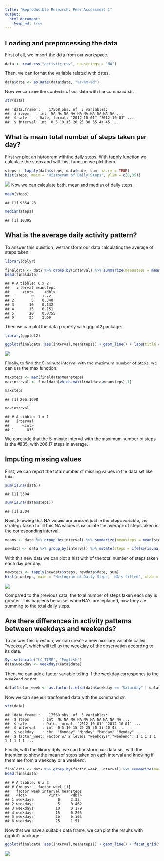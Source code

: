 ```yaml
---
title: "Reproducible Research: Peer Assessment 1"
output: 
  html_document:
    keep_md: true
---
```



## Loading and preprocessing the data

First of all, we import the data from our workspace.



```r
data <- read.csv("activity.csv", na.strings = "NA")
```


Then, we can format the variable related with dates.



```r
data$date <- as.Date(data$date, "%Y-%m-%d")
```

Now we can see the contents of our data with the command str.



```r
str(data)
```

```
## 'data.frame':	17568 obs. of  3 variables:
##  $ steps   : int  NA NA NA NA NA NA NA NA NA NA ...
##  $ date    : Date, format: "2012-10-01" "2012-10-01" ...
##  $ interval: int  0 5 10 15 20 25 30 35 40 45 ...
```

## What is mean total number of steps taken per day?

First we plot an histogram withthe daily steps. With tapply function we calculate the steps and with hist function we plot them.


```r
steps <- tapply(data$steps, data$date, sum, na.rm = TRUE)
hist(steps, main = "Histogram of Daily Steps", ylim = c(0,35))
```

![](PA1_template_files/figure-html/hist-1.png)<!-- -->
Now we can calculate both, mean and median of daily steps.


```r
mean(steps)  
```

```
## [1] 9354.23
```

```r
median(steps)  
```

```
## [1] 10395
```


## What is the average daily activity pattern?

To answer this question, we transform our data calculating the average of steps taken.


```r
library(dplyr)
```


```r
finaldata <- data %>% group_by(interval) %>% summarize(meansteps = mean(steps, na.rm = TRUE))
head(finaldata)
```

```
## # A tibble: 6 x 2
##   interval meansteps
##      <int>     <dbl>
## 1        0    1.72  
## 2        5    0.340 
## 3       10    0.132 
## 4       15    0.151 
## 5       20    0.0755
## 6       25    2.09
```

Then we can plot the data properly with ggplot2 package.


```r
library(ggplot2)
```



```r
ggplot(finaldata, aes(interval,meansteps)) + geom_line() + labs(title = "Average daily activity pattern", x = "Interval", y = "Average number of steps") + theme_bw() + theme(plot.title = element_text(hjust = 0.5))
```

![](PA1_template_files/figure-html/plot_pattern-1.png)<!-- -->

FInally, to find the 5-minute interval with the maximum number of steps, we can use the max function.


```r
maxsteps <- max(finaldata$meansteps)
maxinterval <- finaldata[which.max(finaldata$meansteps),1]

maxsteps
```

```
## [1] 206.1698
```

```r
maxinterval
```

```
## # A tibble: 1 x 1
##   interval
##      <int>
## 1      835
```

We conclude that the 5-minute interval with the maximum number of steps is the #835, with 206.17 steps in average.

## Imputing missing values

First, we can report the total number of missing values in the data set like this:


```r
sum(is.na(data))
```

```
## [1] 2304
```

```r
sum(is.na(data$steps))
```

```
## [1] 2304
```

Next, knowing that NA values are present just in the steps variable, the strategy taken to fill this NA values is calculate the average of steps taken in the corresponding interval.


```r
means <- data %>% group_by(interval) %>% summarize(meansteps = mean(steps, na.rm = TRUE))

newdata <- data %>% group_by(interval) %>% mutate(steps = ifelse(is.na(steps), mean(steps, na.rm = TRUE), steps))
```

With this new data we can plot a hist with of the total number of steps taken each day per day.


```r
newsteps <- tapply(newdata$steps, newdata$date, sum)
hist(newsteps, main = "Histogram of Daily Steps - NA's filled", xlab = "Steps", ylim = c(0,35))
```

![](PA1_template_files/figure-html/new_hist-1.png)<!-- -->

Compared to the previous data, the total number of steps taken each day is greater. This happens because, when NA's are replaced, now they are summing to the total daily steps.

## Are there differences in activity patterns between weekdays and weekends?

To answer this question, we can create a new auxiliary variable called "weekday", which will tell us the weekday of the observation according to its date.


```r
Sys.setlocale("LC_TIME", "English")
data$weekday <- weekdays(data$date)
```

Then, we can add a factor variable telling if the weekday corresponds to the weekend or not.


```r
data$factor_week <- as.factor(ifelse(data$weekday == "Saturday" | data$weekday == "Sunday", "weekend","weekdays" ))
```




Now we can see our tranformed data with the command str.


```r
str(data)
```

```
## 'data.frame':	17568 obs. of  5 variables:
##  $ steps      : int  NA NA NA NA NA NA NA NA NA NA ...
##  $ date       : Date, format: "2012-10-01" "2012-10-01" ...
##  $ interval   : int  0 5 10 15 20 25 30 35 40 45 ...
##  $ weekday    : chr  "Monday" "Monday" "Monday" "Monday" ...
##  $ factor_week: Factor w/ 2 levels "weekdays","weekend": 1 1 1 1 1 1 1 1 1 1 ...
```

Finally, with the library dplyr we can transform our data set, with the intention to show the mean of steps taken on each interval and knowing if them are from a weekday or a weekend.




```r
finaldata <- data %>% group_by(factor_week, interval) %>% summarize(meansteps = mean(steps, na.rm = TRUE))
head(finaldata)
```

```
## # A tibble: 6 x 3
## # Groups:   factor_week [1]
##   factor_week interval meansteps
##   <fct>          <int>     <dbl>
## 1 weekdays           0     2.33 
## 2 weekdays           5     0.462
## 3 weekdays          10     0.179
## 4 weekdays          15     0.205
## 5 weekdays          20     0.103
## 6 weekdays          25     1.51
```

Now that we have a suitable data frame, we can plot the results with ggplot2 package.



```r
ggplot(finaldata, aes(interval,meansteps)) + geom_line() + facet_grid(factor_week~.) + labs(title = "Average daily activity pattern", x = "Interval", y = "Average number of steps") + theme_bw() + theme(plot.title = element_text(hjust = 0.5))
```

![](PA1_template_files/figure-html/plot_means-1.png)<!-- -->


